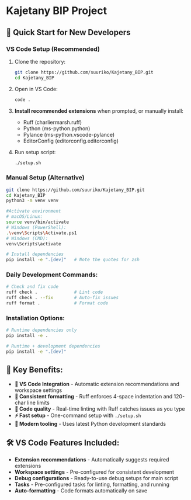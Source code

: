 # Kajetany BIP Project

## 🚀 Quick Start for New Developers

### **VS Code Setup (Recommended)**
1. Clone the repository:
   ```bash
   git clone https://github.com/suuriko/Kajetany_BIP.git
   cd Kajetany_BIP
   ```

2. Open in VS Code:
   ```bash
   code .
   ```

3. **Install recommended extensions** when prompted, or manually install:
   - Ruff (charliermarsh.ruff)
   - Python (ms-python.python)
   - Pylance (ms-python.vscode-pylance)
   - EditorConfig (editorconfig.editorconfig)

4. Run setup script:
   ```bash
   ./setup.sh
   ```

### **Manual Setup (Alternative)**
```bash
git clone https://github.com/suuriko/Kajetany_BIP.git
cd Kajetany_BIP
python3 -m venv venv

#Activate environment
# macOS/Linux:
source venv/bin/activate
# Windows (PowerShell):
.\venv\Scripts\Activate.ps1
# Windows (CMD):
venv\Scripts\activate

# Install dependencies
pip install -e ".[dev]"   # Note the quotes for zsh
```

### **Daily Development Commands:**
```bash
# Check and fix code
ruff check .              # Lint code
ruff check . --fix        # Auto-fix issues
ruff format .             # Format code
```

### **Installation Options:**
```bash
# Runtime dependencies only
pip install -e .

# Runtime + development dependencies
pip install -e ".[dev]"
```

## 🎯 **Key Benefits:**

- **🔧 VS Code Integration** - Automatic extension recommendations and workspace settings
- **📏 Consistent formatting** - Ruff enforces 4-space indentation and 120-char line limits
- **🧹 Code quality** - Real-time linting with Ruff catches issues as you type
- **⚡ Fast setup** - One-command setup with `./setup.sh`
- **🚀 Modern tooling** - Uses latest Python development standards

## 🛠 **VS Code Features Included:**

- **Extension recommendations** - Automatically suggests required extensions
- **Workspace settings** - Pre-configured for consistent development
- **Debug configurations** - Ready-to-use debug setups for main script
- **Tasks** - Pre-configured tasks for linting, formatting, and running
- **Auto-formatting** - Code formats automatically on save
